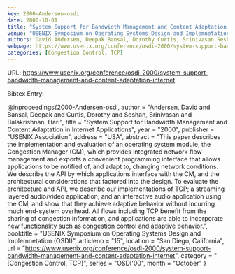 ```yaml
---
key: 2000-Andersen-osdi
date: 2000-10-01
title: "System Support for Bandwidth Management and Content Adaptation in Internet Applications"
venue: "USENIX Symposium on Operating Systems Design and Implemnetation (OSDI)"
authors: David Andersen, Deepak Bansal, Dorothy Curtis, Srinivasan Seshan and Hari Balakrishnan
webpage: https://www.usenix.org/conference/osdi-2000/system-support-bandwidth-management-and-content-adaptation-internet
categories: [Congestion Control, TCP]
---
```


URL: https://www.usenix.org/conference/osdi-2000/system-support-bandwidth-management-and-content-adaptation-internet

Bibtex Entry:

@inproceedings{2000-Andersen-osdi,
    author = "Andersen, David and Bansal, Deepak and Curtis, Dorothy and Seshan, Srinivasan and Balakrishnan, Hari",
    title = "System Support for Bandwidth Management and Content Adaptation in Internet Applications",
    year = "2000",
    publisher = "USENIX Association",
    address = "USA",
    abstract = "This paper describes the implementation and evaluation of an operating system module, the Congestion Manager (CM), which provides integrated network flow management and exports a convenient programming interface that allows applications to be notified of, and adapt to, changing network conditions. We describe the API by which applications interface with the CM, and the architectural considerations that factored into the design. To evaluate the architecture and API, we describe our implementations of TCP; a streaming layered audio/video application; and an interactive audio application using the CM, and show that they achieve adaptive behavior without incurring much end-system overhead. All flows including TCP benefit from the sharing of congestion information, and applications are able to incorporate new functionality such as congestion control and adaptive behavior.",
    booktitle = "USENIX Symposium on Operating Systems Design and Implemnetation (OSDI)",
    articleno = "15",
    location = "San Diego, California",
    url = "https://www.usenix.org/conference/osdi-2000/system-support-bandwidth-management-and-content-adaptation-internet",
    category = "[Congestion Control, TCP]",
    series = "OSDI'00",
    month = "October"
}

